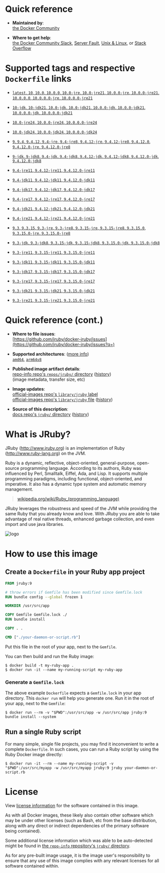<!--

********************************************************************************

WARNING:

    DO NOT EDIT "jruby/README.md"

    IT IS AUTO-GENERATED

    (from the other files in "jruby/" combined with a set of templates)

********************************************************************************

-->

# Quick reference

-	**Maintained by**:  
	[the Docker Community](https://github.com/jruby/docker-jruby)

-	**Where to get help**:  
	[the Docker Community Slack](https://dockr.ly/comm-slack), [Server Fault](https://serverfault.com/help/on-topic), [Unix & Linux](https://unix.stackexchange.com/help/on-topic), or [Stack Overflow](https://stackoverflow.com/help/on-topic)

# Supported tags and respective `Dockerfile` links

-	[`latest`, `10`, `10.0`, `10.0.0`, `10.0-jre`, `10.0-jre21`, `10.0.0-jre`, `10.0.0-jre21`, `10.0.0.0`, `10.0.0.0-jre`, `10.0.0.0-jre21`](https://github.com/jruby/docker-jruby/blob/6a11b439ed2d0d11dfe7258ae3910eb0a28f1096/10.0/jre21/Dockerfile)

-	[`10-jdk`, `10-jdk21`, `10.0-jdk`, `10.0-jdk21`, `10.0.0-jdk`, `10.0.0-jdk21`, `10.0.0.0-jdk`, `10.0.0.0-jdk21`](https://github.com/jruby/docker-jruby/blob/6a11b439ed2d0d11dfe7258ae3910eb0a28f1096/10.0/jdk21/Dockerfile)

-	[`10.0-jre24`, `10.0.0-jre24`, `10.0.0.0-jre24`](https://github.com/jruby/docker-jruby/blob/6a11b439ed2d0d11dfe7258ae3910eb0a28f1096/10.0/jre24/Dockerfile)

-	[`10.0-jdk24`, `10.0.0-jdk24`, `10.0.0.0-jdk24`](https://github.com/jruby/docker-jruby/blob/6a11b439ed2d0d11dfe7258ae3910eb0a28f1096/10.0/jdk24/Dockerfile)

-	[`9`, `9.4`, `9.4.12`, `9.4-jre`, `9.4-jre8`, `9.4.12-jre`, `9.4.12-jre8`, `9.4.12.0`, `9.4.12.0-jre`, `9.4.12.0-jre8`](https://github.com/jruby/docker-jruby/blob/6a11b439ed2d0d11dfe7258ae3910eb0a28f1096/9.4/jre8/Dockerfile)

-	[`9-jdk`, `9-jdk8`, `9.4-jdk`, `9.4-jdk8`, `9.4.12-jdk`, `9.4.12-jdk8`, `9.4.12.0-jdk`, `9.4.12.0-jdk8`](https://github.com/jruby/docker-jruby/blob/6a11b439ed2d0d11dfe7258ae3910eb0a28f1096/9.4/jdk8/Dockerfile)

-	[`9.4-jre11`, `9.4.12-jre11`, `9.4.12.0-jre11`](https://github.com/jruby/docker-jruby/blob/6a11b439ed2d0d11dfe7258ae3910eb0a28f1096/9.4/jre11/Dockerfile)

-	[`9.4-jdk11`, `9.4.12-jdk11`, `9.4.12.0-jdk11`](https://github.com/jruby/docker-jruby/blob/6a11b439ed2d0d11dfe7258ae3910eb0a28f1096/9.4/jdk11/Dockerfile)

-	[`9.4-jdk17`, `9.4.12-jdk17`, `9.4.12.0-jdk17`](https://github.com/jruby/docker-jruby/blob/6a11b439ed2d0d11dfe7258ae3910eb0a28f1096/9.4/jdk17/Dockerfile)

-	[`9.4-jre17`, `9.4.12-jre17`, `9.4.12.0-jre17`](https://github.com/jruby/docker-jruby/blob/6a11b439ed2d0d11dfe7258ae3910eb0a28f1096/9.4/jre17/Dockerfile)

-	[`9.4-jdk21`, `9.4.12-jdk21`, `9.4.12.0-jdk21`](https://github.com/jruby/docker-jruby/blob/6a11b439ed2d0d11dfe7258ae3910eb0a28f1096/9.4/jdk21/Dockerfile)

-	[`9.4-jre21`, `9.4.12-jre21`, `9.4.12.0-jre21`](https://github.com/jruby/docker-jruby/blob/6a11b439ed2d0d11dfe7258ae3910eb0a28f1096/9.4/jre21/Dockerfile)

-	[`9.3`, `9.3.15`, `9.3-jre`, `9.3-jre8`, `9.3.15-jre`, `9.3.15-jre8`, `9.3.15.0`, `9.3.15.0-jre`, `9.3.15.0-jre8`](https://github.com/jruby/docker-jruby/blob/6a11b439ed2d0d11dfe7258ae3910eb0a28f1096/9.3/jre8/Dockerfile)

-	[`9.3-jdk`, `9.3-jdk8`, `9.3.15-jdk`, `9.3.15-jdk8`, `9.3.15.0-jdk`, `9.3.15.0-jdk8`](https://github.com/jruby/docker-jruby/blob/6a11b439ed2d0d11dfe7258ae3910eb0a28f1096/9.3/jdk8/Dockerfile)

-	[`9.3-jre11`, `9.3.15-jre11`, `9.3.15.0-jre11`](https://github.com/jruby/docker-jruby/blob/6a11b439ed2d0d11dfe7258ae3910eb0a28f1096/9.3/jre11/Dockerfile)

-	[`9.3-jdk11`, `9.3.15-jdk11`, `9.3.15.0-jdk11`](https://github.com/jruby/docker-jruby/blob/6a11b439ed2d0d11dfe7258ae3910eb0a28f1096/9.3/jdk11/Dockerfile)

-	[`9.3-jdk17`, `9.3.15-jdk17`, `9.3.15.0-jdk17`](https://github.com/jruby/docker-jruby/blob/6a11b439ed2d0d11dfe7258ae3910eb0a28f1096/9.3/jdk17/Dockerfile)

-	[`9.3-jre17`, `9.3.15-jre17`, `9.3.15.0-jre17`](https://github.com/jruby/docker-jruby/blob/6a11b439ed2d0d11dfe7258ae3910eb0a28f1096/9.3/jre17/Dockerfile)

-	[`9.3-jdk21`, `9.3.15-jdk21`, `9.3.15.0-jdk21`](https://github.com/jruby/docker-jruby/blob/6a11b439ed2d0d11dfe7258ae3910eb0a28f1096/9.3/jdk21/Dockerfile)

-	[`9.3-jre21`, `9.3.15-jre21`, `9.3.15.0-jre21`](https://github.com/jruby/docker-jruby/blob/6a11b439ed2d0d11dfe7258ae3910eb0a28f1096/9.3/jre21/Dockerfile)

# Quick reference (cont.)

-	**Where to file issues**:  
	[https://github.com/jruby/docker-jruby/issues](https://github.com/jruby/docker-jruby/issues?q=)

-	**Supported architectures**: ([more info](https://github.com/docker-library/official-images#architectures-other-than-amd64))  
	[`amd64`](https://hub.docker.com/r/amd64/jruby/), [`arm64v8`](https://hub.docker.com/r/arm64v8/jruby/)

-	**Published image artifact details**:  
	[repo-info repo's `repos/jruby/` directory](https://github.com/docker-library/repo-info/blob/master/repos/jruby) ([history](https://github.com/docker-library/repo-info/commits/master/repos/jruby))  
	(image metadata, transfer size, etc)

-	**Image updates**:  
	[official-images repo's `library/jruby` label](https://github.com/docker-library/official-images/issues?q=label%3Alibrary%2Fjruby)  
	[official-images repo's `library/jruby` file](https://github.com/docker-library/official-images/blob/master/library/jruby) ([history](https://github.com/docker-library/official-images/commits/master/library/jruby))

-	**Source of this description**:  
	[docs repo's `jruby/` directory](https://github.com/docker-library/docs/tree/master/jruby) ([history](https://github.com/docker-library/docs/commits/master/jruby))

# What is JRuby?

JRuby (http://www.jruby.org) is an implementation of Ruby (http://www.ruby-lang.org) on the JVM.

Ruby is a dynamic, reflective, object-oriented, general-purpose, open-source programming language. According to its authors, Ruby was influenced by Perl, Smalltalk, Eiffel, Ada, and Lisp. It supports multiple programming paradigms, including functional, object-oriented, and imperative. It also has a dynamic type system and automatic memory management.

> [wikipedia.org/wiki/Ruby_(programming_language)](https://en.wikipedia.org/wiki/Ruby_%28programming_language%29)

JRuby leverages the robustness and speed of the JVM while providing the same Ruby that you already know and love. With JRuby you are able to take advantage of real native threads, enhanced garbage collection, and even import and use java libraries.

![logo](https://raw.githubusercontent.com/docker-library/docs/fbdaaa95f768de2cb4508dde956912f4081a824a/jruby/logo.png)

# How to use this image

## Create a `Dockerfile` in your Ruby app project

```dockerfile
FROM jruby:9

# throw errors if Gemfile has been modified since Gemfile.lock
RUN bundle config --global frozen 1

WORKDIR /usr/src/app

COPY Gemfile Gemfile.lock ./
RUN bundle install

COPY . .

CMD ["./your-daemon-or-script.rb"]
```

Put this file in the root of your app, next to the `Gemfile`.

You can then build and run the Ruby image:

```console
$ docker build -t my-ruby-app .
$ docker run -it --name my-running-script my-ruby-app
```

### Generate a `Gemfile.lock`

The above example `Dockerfile` expects a `Gemfile.lock` in your app directory. This `docker run` will help you generate one. Run it in the root of your app, next to the `Gemfile`:

```console
$ docker run --rm -v "$PWD":/usr/src/app -w /usr/src/app jruby:9 bundle install --system
```

## Run a single Ruby script

For many simple, single file projects, you may find it inconvenient to write a complete `Dockerfile`. In such cases, you can run a Ruby script by using the Ruby Docker image directly:

```console
$ docker run -it --rm --name my-running-script -v "$PWD":/usr/src/myapp -w /usr/src/myapp jruby:9 jruby your-daemon-or-script.rb
```

# License

View [license information](https://github.com/jruby/jruby/blob/master/COPYING) for the software contained in this image.

As with all Docker images, these likely also contain other software which may be under other licenses (such as Bash, etc from the base distribution, along with any direct or indirect dependencies of the primary software being contained).

Some additional license information which was able to be auto-detected might be found in [the `repo-info` repository's `jruby/` directory](https://github.com/docker-library/repo-info/tree/master/repos/jruby).

As for any pre-built image usage, it is the image user's responsibility to ensure that any use of this image complies with any relevant licenses for all software contained within.
